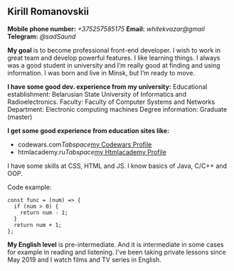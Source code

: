 ## Kirill Romanovskii

**Mobile phone number:** _+375257585175_ **Email:** _whitekvazar@gmail_ **Telegram:** _@sadSaund_

**My goal** is to become professional front-end developer. I wish to work in great team and develop powerful features.
I like learning things. I always was a good student in university and I’m really good at finding and using information. I was born and live in Minsk, but I’m ready to move.

**I have some good dev. experience from my university:**
Educational establishment: Belarusian State University of Informatics and Radioelectronics.
Faculty: Faculty of Computer Systems and Networks
Department: Electronic computing machines
Degree information: Graduate (master)

**I get some good experience from education sites like:**

- codewars.com*Tabspace*[my Codewars Profile](https://www.codewars.com/users/whitekvazar)
- htmlacademy.ru*Tabspace*[my Htmlacademy Profile](https://htmlacademy.ru/profile/whitekvazar)

I have some skills at CSS, HTML and JS. I know basics of Java, C/C++ and OOP.

Code example:

```
const func = (num) => {
  if (num > 0) {
    return num - 1;
  }
  return num + 1;
};
```

**My English level** is pre-intermediate. And it is intermediate in some cases for example in reading and listening. I’ve been taking private lessons since May 2019 and I watch films and TV series in English.
